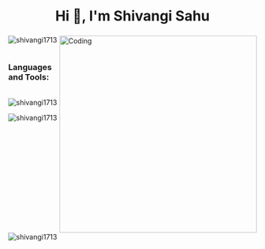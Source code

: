 <h1 align="center">Hi 👋, I'm Shivangi Sahu</h1>
<h3 align="center"></h3>
<img align="right" alt="Coding" width="400" src="https://user-images.githubusercontent.com/74038190/221352975-94759904-aa4c-4032-a8ab-b546efb9c478.gif">


<p align="left"> <img src="https://komarev.com/ghpvc/?username=shivangi1713&label=Profile%20views&color=0e75b6&style=flat" alt="shivangi1713" /> </p>

<p align="left"> <a href="https://twitter.com/" target="blank"><img src="https://img.shields.io/twitter/follow/?logo=twitter&style=for-the-badge" alt="" /></a> </p>


<h3 align="left">Languages and Tools:</h3>
<p align="left"> <a href="https://www.cprogramming.com/" target="_blank" rel="noreferrer">  </a> <a href="https://www.w3schools.com/cpp/" target="_blank" rel="noreferrer"> </a> <a href="https://www.w3schools.com/css/" target="_blank" rel="noreferrer">  </a> <a href="https://www.w3.org/html/" target="_blank" rel="noreferrer"> </a> <a href="https://developer.mozilla.org/en-US/docs/Web/JavaScript" target="_blank" rel="noreferrer"> </a> <a href="https://www.mongodb.com/" target="_blank" rel="noreferrer">  </a> <a href="https://www.python.org" target="_blank" rel="noreferrer"> </a> <a href="https://reactjs.org/" target="_blank" rel="noreferrer">  </a> </p>

<p><img align="left" src="https://github-readme-stats.vercel.app/api/top-langs?username=shivangi1713&show_icons=true&locale=en&layout=compact" alt="shivangi1713" /></p>

<p>&nbsp;<img align="center" src="https://github-readme-stats.vercel.app/api?username=shivangi1713&show_icons=true&locale=en" alt="shivangi1713" /></p>

<p><img align="center" src="https://github-readme-streak-stats.herokuapp.com/?user=shivangi1713&" alt="shivangi1713" /></p>
